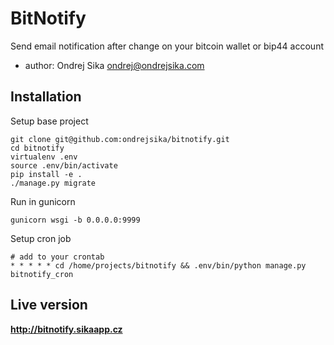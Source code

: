 # BitNotify

Send email notification after change on your bitcoin wallet or bip44 account

- author: Ondrej Sika <ondrej@ondrejsika.com>


## Installation

Setup base project

    git clone git@github.com:ondrejsika/bitnotify.git
    cd bitnotify
    virtualenv .env
    source .env/bin/activate
    pip install -e .
    ./manage.py migrate

Run in gunicorn

    gunicorn wsgi -b 0.0.0.0:9999

Setup cron job

    # add to your crontab
    * * * * * cd /home/projects/bitnotify && .env/bin/python manage.py bitnotify_cron

## Live version

__<http://bitnotify.sikaapp.cz>__


